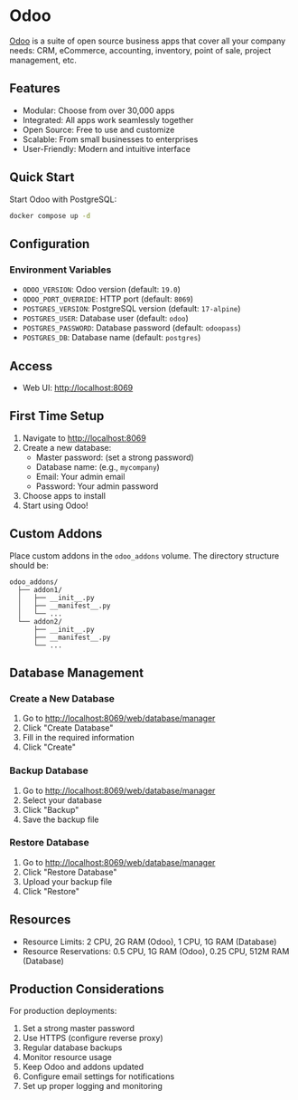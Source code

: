 # Odoo

[Odoo](https://www.odoo.com/) is a suite of open source business apps that cover all your company needs: CRM, eCommerce, accounting, inventory, point of sale, project management, etc.

## Features

- Modular: Choose from over 30,000 apps
- Integrated: All apps work seamlessly together
- Open Source: Free to use and customize
- Scalable: From small businesses to enterprises
- User-Friendly: Modern and intuitive interface

## Quick Start

Start Odoo with PostgreSQL:

```bash
docker compose up -d
```

## Configuration

### Environment Variables

- `ODOO_VERSION`: Odoo version (default: `19.0`)
- `ODOO_PORT_OVERRIDE`: HTTP port (default: `8069`)
- `POSTGRES_VERSION`: PostgreSQL version (default: `17-alpine`)
- `POSTGRES_USER`: Database user (default: `odoo`)
- `POSTGRES_PASSWORD`: Database password (default: `odoopass`)
- `POSTGRES_DB`: Database name (default: `postgres`)

## Access

- Web UI: <http://localhost:8069>

## First Time Setup

1. Navigate to <http://localhost:8069>
2. Create a new database:
   - Master password: (set a strong password)
   - Database name: (e.g., `mycompany`)
   - Email: Your admin email
   - Password: Your admin password
3. Choose apps to install
4. Start using Odoo!

## Custom Addons

Place custom addons in the `odoo_addons` volume. The directory structure should be:

```text
odoo_addons/
  ├── addon1/
  │   ├── __init__.py
  │   ├── __manifest__.py
  │   └── ...
  └── addon2/
      ├── __init__.py
      ├── __manifest__.py
      └── ...
```

## Database Management

### Create a New Database

1. Go to <http://localhost:8069/web/database/manager>
2. Click "Create Database"
3. Fill in the required information
4. Click "Create"

### Backup Database

1. Go to <http://localhost:8069/web/database/manager>
2. Select your database
3. Click "Backup"
4. Save the backup file

### Restore Database

1. Go to <http://localhost:8069/web/database/manager>
2. Click "Restore Database"
3. Upload your backup file
4. Click "Restore"

## Resources

- Resource Limits: 2 CPU, 2G RAM (Odoo), 1 CPU, 1G RAM (Database)
- Resource Reservations: 0.5 CPU, 1G RAM (Odoo), 0.25 CPU, 512M RAM (Database)

## Production Considerations

For production deployments:

1. Set a strong master password
2. Use HTTPS (configure reverse proxy)
3. Regular database backups
4. Monitor resource usage
5. Keep Odoo and addons updated
6. Configure email settings for notifications
7. Set up proper logging and monitoring
